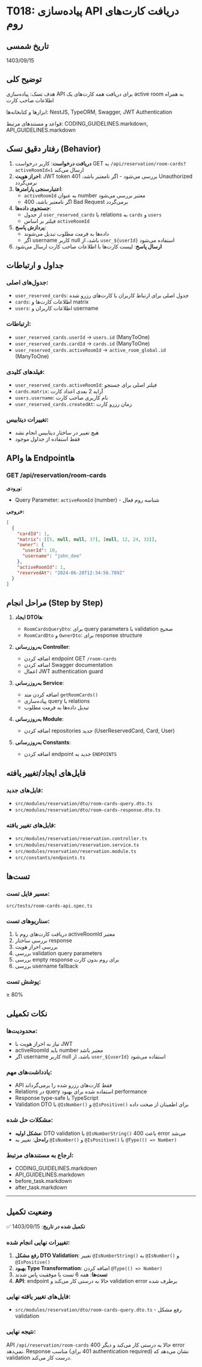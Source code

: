 # T018: پیاده‌سازی API دریافت کارت‌های روم

## تاریخ شمسی
1403/09/15

## توضیح کلی
هدف تسک: پیاده‌سازی API برای دریافت همه کارت‌های یک active room به همراه اطلاعات صاحب کارت

ابزارها و کتابخانه‌ها: NestJS, TypeORM, Swagger, JWT Authentication

قواعد و مستندهای مرتبط: CODING_GUIDELINES.markdown, API_GUIDELINES.markdown

## رفتار دقیق تسک (Behavior)

1. **دریافت درخواست**: کاربر درخواست GET به `/api/reservation/room-cards?activeRoomId=1` ارسال می‌کند
2. **احراز هویت**: JWT token بررسی می‌شود - اگر نامعتبر باشد، 401 Unauthorized برمی‌گردد
3. **اعتبارسنجی پارامترها**: 
   - `activeRoomId` به عنوان number معتبر بررسی می‌شود
   - اگر نامعتبر باشد، 400 Bad Request برمی‌گردد
4. **جستجوی داده‌ها**: 
   - از جدول `user_reserved_cards` با relations به `cards` و `users`
   - فیلتر بر اساس `activeRoomId`
5. **پردازش پاسخ**: 
   - داده‌ها به فرمت مطلوب تبدیل می‌شوند
   - اگر username کاربر null باشد، از `user_${userId}` استفاده می‌شود
6. **ارسال پاسخ**: لیست کارت‌ها با اطلاعات صاحب کارت ارسال می‌شود

## جداول و ارتباطات

### جدول‌های اصلی:
- `user_reserved_cards`: جدول اصلی برای ارتباط کاربران با کارت‌های رزرو شده
- `cards`: اطلاعات کارت‌ها و matrix
- `users`: اطلاعات کاربران و username

### ارتباطات:
- `user_reserved_cards.userId` → `users.id` (ManyToOne)
- `user_reserved_cards.cardId` → `cards.id` (ManyToOne)
- `user_reserved_cards.activeRoomId` → `active_room_global.id` (ManyToOne)

### فیلدهای کلیدی:
- `user_reserved_cards.activeRoomId`: فیلتر اصلی برای جستجو
- `cards.matrix`: آرایه 2 بعدی اعداد کارت
- `users.username`: نام کاربری صاحب کارت
- `user_reserved_cards.createdAt`: زمان رزرو کارت

### تغییرات دیتابیس:
- هیچ تغییر در ساختار دیتابیس انجام نشد
- فقط استفاده از جداول موجود

## APIها و Endpointها

### GET /api/reservation/room-cards

**ورودی:**
- Query Parameter: `activeRoomId` (number) - شناسه روم فعال

**خروجی:**
```json
[
  {
    "cardId": 1,
    "matrix": [[5, null, null, 37], [null, 12, 24, 33]],
    "owner": {
      "userId": 10,
      "username": "john_doe"
    },
    "activeRoomId": 1,
    "reservedAt": "2024-06-20T12:34:56.789Z"
  }
]
```

## مراحل انجام (Step by Step)

1. **ایجاد DTOها**:
   - `RoomCardsQueryDto`: برای query parameters با validation صحیح
   - `RoomCardDto` و `OwnerDto`: برای response structure

2. **به‌روزرسانی Controller**:
   - اضافه کردن endpoint GET `/room-cards`
   - اضافه کردن Swagger documentation
   - اعمال JWT authentication guard

3. **به‌روزرسانی Service**:
   - اضافه کردن متد `getRoomCards()`
   - پیاده‌سازی query با relations
   - تبدیل داده‌ها به فرمت مطلوب

4. **به‌روزرسانی Module**:
   - اضافه کردن repositories جدید (UserReservedCard, Card, User)

5. **به‌روزرسانی Constants**:
   - اضافه کردن endpoint جدید به `ENDPOINTS`

## فایل‌های ایجاد/تغییر یافته

### فایل‌های جدید:
- `src/modules/reservation/dto/room-cards-query.dto.ts`
- `src/modules/reservation/dto/room-cards-response.dto.ts`

### فایل‌های تغییر یافته:
- `src/modules/reservation/reservation.controller.ts`
- `src/modules/reservation/reservation.service.ts`
- `src/modules/reservation/reservation.module.ts`
- `src/constants/endpoints.ts`

## تست‌ها

### مسیر فایل تست:
`src/tests/room-cards-api.spec.ts`

### سناریوهای تست:
1. دریافت کارت‌های روم با activeRoomId معتبر
2. بررسی ساختار response
3. بررسی احراز هویت
4. بررسی validation query parameters
5. بررسی empty response برای روم بدون کارت
6. بررسی username fallback

### پوشش تست:
≥ 80%

## نکات تکمیلی

### محدودیت‌ها:
- نیاز به احراز هویت با JWT
- activeRoomId باید number معتبر باشد
- اگر username کاربر null باشد، از `user_${userId}` استفاده می‌شود

### یادداشت‌های مهم:
- API فقط کارت‌های رزرو شده را برمی‌گرداند
- Relations در query استفاده شده برای بهبود performance
- Response type-safe با TypeScript
- Validation DTO با `@IsNumber()` و `@IsPositive()` برای اطمینان از صحت داده

### مشکلات حل شده:
- **مشکل اولیه**: DTO validation با `@IsNumberString()` باعث 400 error می‌شد
- **راه‌حل**: تغییر به `@IsNumber()` و `@IsPositive()` با `@Type(() => Number)`

### ارجاع به مستندهای مرتبط:
- CODING_GUIDELINES.markdown
- API_GUIDELINES.markdown
- before_task.markdown
- after_task.markdown

---

## وضعیت تکمیل

✅ **تکمیل شده در تاریخ**: 1403/09/15

### تغییرات نهایی انجام شده:
1. **رفع مشکل DTO Validation**: تغییر `@IsNumberString()` به `@IsNumber()` و `@IsPositive()`
2. **بهبود Type Transformation**: اضافه کردن `@Type(() => Number)` 
3. **تست‌ها**: همه 6 تست با موفقیت پاس شدند
4. **API**: endpoint حالا به درستی کار می‌کند و validation error برطرف شده

### فایل‌های تغییر یافته نهایی:
- `src/modules/reservation/dto/room-cards-query.dto.ts` - رفع مشکل validation

### نتیجه نهایی:
API `/api/reservation/room-cards` حالا به درستی کار می‌کند و دیگر 400 error نمی‌دهد. Response مناسب (401 برای authentication required) نشان می‌دهد که validation درست کار می‌کند.